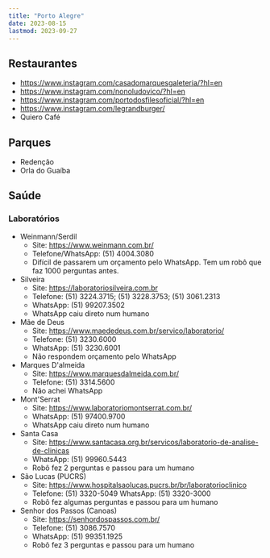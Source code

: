 ```yaml
---
title: "Porto Alegre"
date: 2023-08-15
lastmod: 2023-09-27
---
```

## Restaurantes
- https://www.instagram.com/casadomarquesgaleteria/?hl=en
- https://www.instagram.com/nonoludovico/?hl=en
- https://www.instagram.com/portodosfilesoficial/?hl=en
- https://www.instagram.com/legrandburger/
- Quiero Café

## Parques
- Redenção
- Orla do Guaíba

## Saúde
### Laboratórios
- Weinmann/Serdil
	- Site: https://www.weinmann.com.br/
	- Telefone/WhatsApp: (51) 4004.3080
	- Difícil de passarem um orçamento pelo WhatsApp. Tem um robô que faz 1000 perguntas antes.
- Silveira
	- Site: https://laboratoriosilveira.com.br
	- Telefone: (51) 3224.3715; (51) 3228.3753; (51) 3061.2313
	- WhatsApp: (51) 99207.3502
	- WhatsApp caiu direto num humano
- Mãe de Deus
	- Site: https://www.maededeus.com.br/servico/laboratorio/
	- Telefone: (51) 3230.6000
	- WhatsApp: (51) 3230.6001
	- Não respondem orçamento pelo WhatsApp
- Marques D'almeida
	- Site: https://www.marquesdalmeida.com.br/
	- Telefone: (51) 3314.5600
	- Não achei WhatsApp
- Mont'Serrat
	- Site: https://www.laboratoriomontserrat.com.br/
	- WhatsApp: (51) 97400.9700
	- WhatsApp caiu direto num humano
- Santa Casa
	- Site: https://www.santacasa.org.br/servicos/laboratorio-de-analise-de-clinicas
	- WhatsApp: (51) 99960.5443
	- Robô fez 2 perguntas e passou para um humano
- São Lucas (PUCRS)
	- Site: https://www.hospitalsaolucas.pucrs.br/br/laboratorioclinico
	- Telefone: (51) 3320-5049
	  WhatsApp: (51) 3320-3000
	- Robô fez algumas perguntas e passou para um humano
- Senhor dos Passos (Canoas)
	- Site: https://senhordospassos.com.br/
	- Telefone: (51) 3086.7570
	- WhatsApp: (51) 99351.1925
	- Robô fez 3 perguntas e passou para um humano